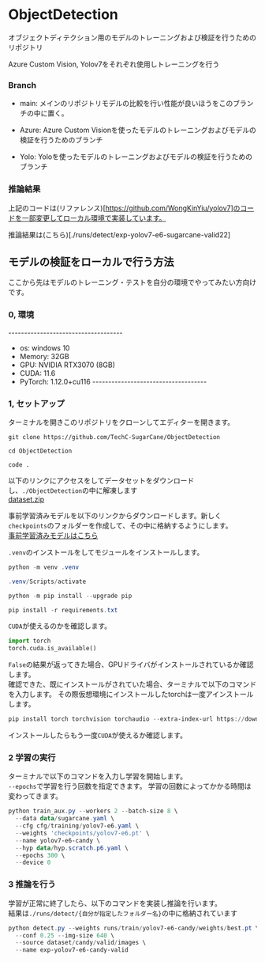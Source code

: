 # ObjectDetection

オブジェクトディテクション用のモデルのトレーニングおよび検証を行うためのリポジトリ

Azure Custom Vision, Yolov7をそれぞれ使用しトレーニングを行う

### Branch

- main: メインのリポジトリモデルの比較を行い性能が良いほうをこのブランチの中に置く。

- Azure: Azure Custom Visionを使ったモデルのトレーニングおよびモデルの検証を行うためのブランチ

- Yolo: Yoloを使ったモデルのトレーニングおよびモデルの検証を行うためのブランチ

### 推論結果

上記のコードは(リファレンス)[https://github.com/WongKinYiu/yolov7]のコードを一部変更してローカル環境で実装しています。

推論結果は(こちら)[./runs/detect/exp-yolov7-e6-sugarcane-valid22]

## モデルの検証をローカルで行う方法

ここから先はモデルのトレーニング・テストを自分の環境でやってみたい方向けです。

### 0, 環境

------------------------------------ <br>
- os: windows 10
- Memory: 32GB
- GPU: NVIDIA RTX3070 (8GB)
- CUDA: 11.6
- PyTorch: 1.12.0+cu116
------------------------------------ <br>

### 1, セットアップ

ターミナルを開きこのリポジトリをクローンしてエディターを開きます。

``` git
git clone https://github.com/TechC-SugarCane/ObjectDetection

cd ObjectDetection

code .
```

以下のリンクにアクセスをしてデータセットをダウンロードし、`./ObjectDetection`の中に解凍します<br>
[dataset.zip](https://sugarcane.blob.core.windows.net/backup/dataset.zip)

事前学習済みモデルを以下のリンクからダウンロードします。新しく`checkpoints`のフォルダーを作成して、その中に格納するようにします。<br>
[事前学習済みモデルはこちら](https://github.com/WongKinYiu/yolov7/releases/download/v0.1/yolov7-d6.pt)


`.venv`のインストールをしてモジュールをインストールします。<br>

```powershell
python -m venv .venv

.venv/Scripts/activate

python -m pip install --upgrade pip

pip install -r requirements.txt
```

`CUDA`が使えるのかを確認します。
``` python
import torch
torch.cuda.is_available()

```

`False`の結果が返ってきた場合、GPUドライバがインストールされているか確認します。<br>
確認できた、既にインストールがされていた場合、ターミナルで以下のコマンドを入力します。
その際仮想環境にインストールしたtorchは一度アインストールします。

``` powershell
pip install torch torchvision torchaudio --extra-index-url https://download.pytorch.org/whl/cu116
```

インストールしたらもう一度`CUDA`が使えるか確認します。

### 2 学習の実行

ターミナルで以下のコマンドを入力し学習を開始します。<br>
`--epochs`で学習を行う回数を指定できます。
学習の回数によってかかる時間は変わってきます。

```powershell
python train_aux.py --workers 2 --batch-size 8 \
  --data data/sugarcane.yaml \
  --cfg cfg/training/yolov7-e6.yaml \
  --weights 'checkpoints/yolov7-e6.pt' \
  --name yolov7-e6-candy \
  --hyp data/hyp.scratch.p6.yaml \
  --epochs 300 \
  --device 0
```

### 3 推論を行う

学習が正常に終了したら、以下のコマンドを実装し推論を行います。<br>
結果は`./runs/detect/{自分が指定したフォルダー名}`の中に格納されています

```powershell
python detect.py --weights runs/train/yolov7-e6-candy/weights/best.pt \
  --conf 0.25 --img-size 640 \
  --source dataset/candy/valid/images \
  --name exp-yolov7-e6-candy-valid
```